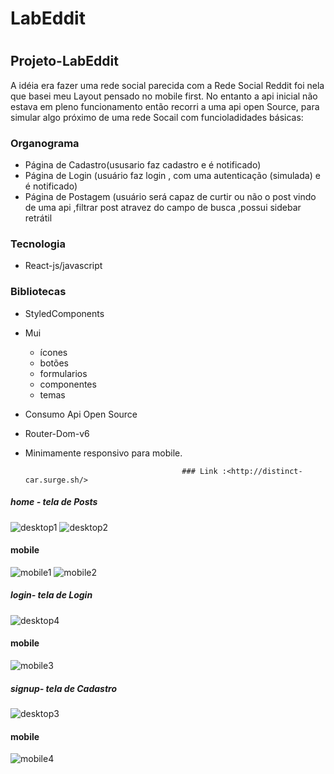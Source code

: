 #  <h1> LabEddit
#  <h2>Projeto-LabEddit

A idéia era fazer uma rede social parecida com a Rede Social Reddit foi nela que basei meu Layout pensado no mobile first.
No entanto a api inicial não estava em pleno funcionamento então recorri a uma api open Source, para simular algo próximo de uma rede Socail com funcioladidades básicas:

### Organograma

* Página de Cadastro(ususario faz cadastro e é notificado)
* Página de Login (usuário faz login , com uma autenticação (simulada) e é notificado)
* Página de Postagem (usuário  será capaz de curtir ou não o post vindo de uma api ,filtrar post atravez do campo de busca ,possui sidebar retrátil 

### Tecnologia
* React-js/javascript
### Bibliotecas
* StyledComponents
* Mui
    * ícones 
    * botões
    * formularios
    * componentes
    * temas
    
* Consumo Api Open Source
* Router-Dom-v6
* Minimamente responsivo para mobile.

                                         ### Link :<http://distinct-car.surge.sh/>

##### home - tela de Posts
![desktop1](https://user-images.githubusercontent.com/94709800/204066485-fa717a87-5141-4865-b61f-4d93dcf0ec12.png)
![desktop2](https://user-images.githubusercontent.com/94709800/204066497-6c6eaa71-bb7e-4853-a37e-43ff4cd85720.png)
#### mobile
![mobile1](https://user-images.githubusercontent.com/94709800/204066573-fa275303-6372-4629-90ac-cc1f021bcb2f.png)
![mobile2](https://user-images.githubusercontent.com/94709800/204066575-f56525be-3221-496b-bc1c-9e2b775b21e4.png)
##### login- tela de Login
![desktop4](https://user-images.githubusercontent.com/94709800/204066536-f55a8256-7aab-4ab9-b0d5-31e1b0e4ec5a.png)
#### mobile
![mobile3](https://user-images.githubusercontent.com/94709800/204066632-b348cbd2-81fa-4815-88bd-3d5893bd3978.png)
##### signup- tela de Cadastro
![desktop3](https://user-images.githubusercontent.com/94709800/204066556-848f4cae-7b7a-42fb-8e1f-8db2e54a4a07.png)
#### mobile
![mobile4](https://user-images.githubusercontent.com/94709800/204066638-3ac066f1-3780-4304-9f61-7eadf951a673.png)
  
